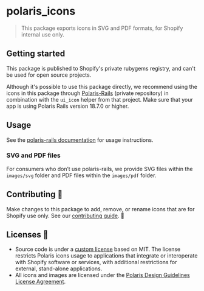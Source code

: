 # polaris_icons

> This package exports icons in SVG and PDF formats, for Shopify internal use only.

## Getting started

This package is published to Shopify's private rubygems registry, and can't be used for open source projects.

Although it's possible to use this package directly, we recommend using the icons in this package through [Polaris-Rails](https://github.com/Shopify/polaris-rails) (private repository) in combination with the `ui_icon` helper from that project. Make sure that your app is using Polaris Rails version 18.7.0 or higher.

## Usage

See the [polaris-rails documentation](https://polaris-rails.shopify.com/components/icon) for usage instructions.

### SVG and PDF files

For consumers who don’t use polaris-rails, we provide SVG files within the `images/svg` folder and PDF files within the `images/pdf` folder.

## Contributing 🙌

Make changes to this package to add, remove, or rename icons that are for Shopify use only. See our [contributing guide](https://github.com/Shopify/polaris-icons/blob/master/CONTRIBUTING.md). 👀

## Licenses 📝

- Source code is under a [custom license](https://github.com/Shopify/polaris-icons/blob/master/LICENSE.md) based on MIT. The license restricts Polaris icons usage to applications that integrate or interoperate with Shopify software or services, with additional restrictions for external, stand-alone applications.
- All icons and images are licensed under the [Polaris Design Guidelines License Agreement](https://polaris.shopify.com/legal/license).
